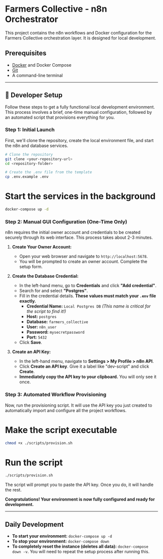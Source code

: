 # Farmers Collective - n8n Orchestrator

This project contains the n8n workflows and Docker configuration for the Farmers Collective orchestration layer. It is designed for local development.

## Prerequisites

-   [Docker](https://www.docker.com/products/docker-desktop/) and Docker Compose
-   [Git](https://git-scm.com/)
-   A command-line terminal

---

## 🚀 Developer Setup

Follow these steps to get a fully functional local development environment. This process involves a brief, one-time manual configuration, followed by an automated script that provisions everything for you.

### Step 1: Initial Launch

First, we'll clone the repository, create the local environment file, and start the n8n and database services.
```bash
# Clone the repository
git clone <your-repository-url>
cd <repository-folder>
```
```bash
# Create the .env file from the template
cp .env.example .env
```

# Start the services in the background
```bash
docker-compose up -d
```

### Step 2: Manual GUI Configuration (One-Time Only)

n8n requires the initial owner account and credentials to be created securely through its web interface. This process takes about 2-3 minutes.

1.  **Create Your Owner Account:**
    * Open your web browser and navigate to `http://localhost:5678`.
    * You will be prompted to create an owner account. Complete the setup form.

2.  **Create the Database Credential:**
    * In the left-hand menu, go to **Credentials** and click **"Add credential"**.
    * Search for and select **"Postgres"**.
    * Fill in the credential details. **These values must match your `.env` file exactly.**
        * **Credential Name:** `Local Postgres DB`  *(This name is critical for the script to find it!)*
        * **Host:** `postgres`
        * **Database:** `farmers_collective`
        * **User:** `n8n_user`
        * **Password:** `mysecretpassword`
        * **Port:** `5432`
    * Click **Save**.

3.  **Create an API Key:**
    * In the left-hand menu, navigate to **Settings > My Profile > n8n API**.
    * Click **Create an API key**. Give it a label like "dev-script" and click **Create**.
    * **Immediately copy the API key to your clipboard.** You will only see it once.

### Step 3: Automated Workflow Provisioning

Now, run the provisioning script. It will use the API key you just created to automatically import and configure all the project workflows.

# Make the script executable
```bash
chmod +x ./scripts/provision.sh
```

# Run the script
```bash
./scripts/provision.sh
```
The script will prompt you to paste the API key. Once you do, it will handle the rest.

**Congratulations! Your environment is now fully configured and ready for development.**

---

## Daily Development

-   **To start your environment:** `docker-compose up -d`
-   **To stop your environment:** `docker-compose down`
-   **To completely reset the instance (deletes all data):** `docker-compose down -v`. You will need to repeat the setup process after running this.